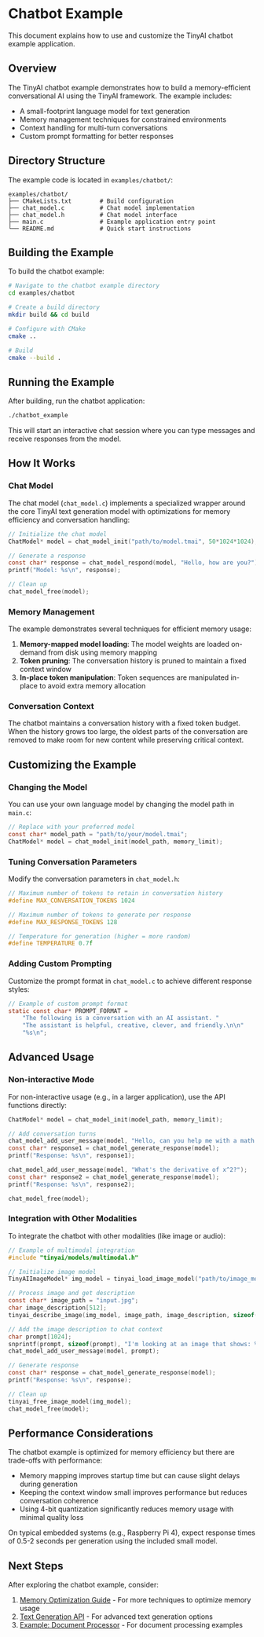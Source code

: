 # Chatbot Example

This document explains how to use and customize the TinyAI chatbot example application.

## Overview

The TinyAI chatbot example demonstrates how to build a memory-efficient conversational AI using the TinyAI framework. The example includes:

- A small-footprint language model for text generation
- Memory management techniques for constrained environments
- Context handling for multi-turn conversations
- Custom prompt formatting for better responses

## Directory Structure

The example code is located in `examples/chatbot/`:

```
examples/chatbot/
├── CMakeLists.txt        # Build configuration
├── chat_model.c          # Chat model implementation
├── chat_model.h          # Chat model interface
├── main.c                # Example application entry point
└── README.md             # Quick start instructions
```

## Building the Example

To build the chatbot example:

```bash
# Navigate to the chatbot example directory
cd examples/chatbot

# Create a build directory
mkdir build && cd build

# Configure with CMake
cmake ..

# Build
cmake --build .
```

## Running the Example

After building, run the chatbot application:

```bash
./chatbot_example
```

This will start an interactive chat session where you can type messages and receive responses from the model.

## How It Works

### Chat Model

The chat model (`chat_model.c`) implements a specialized wrapper around the core TinyAI text generation model with optimizations for memory efficiency and conversation handling:

```c
// Initialize the chat model
ChatModel* model = chat_model_init("path/to/model.tmai", 50*1024*1024); // 50MB memory limit

// Generate a response 
const char* response = chat_model_respond(model, "Hello, how are you?");
printf("Model: %s\n", response);

// Clean up
chat_model_free(model);
```

### Memory Management

The example demonstrates several techniques for efficient memory usage:

1. **Memory-mapped model loading**: The model weights are loaded on-demand from disk using memory mapping
2. **Token pruning**: The conversation history is pruned to maintain a fixed context window
3. **In-place token manipulation**: Token sequences are manipulated in-place to avoid extra memory allocation

### Conversation Context

The chatbot maintains a conversation history with a fixed token budget. When the history grows too large, the oldest parts of the conversation are removed to make room for new content while preserving critical context.

## Customizing the Example

### Changing the Model

You can use your own language model by changing the model path in `main.c`:

```c
// Replace with your preferred model
const char* model_path = "path/to/your/model.tmai";
ChatModel* model = chat_model_init(model_path, memory_limit);
```

### Tuning Conversation Parameters

Modify the conversation parameters in `chat_model.h`:

```c
// Maximum number of tokens to retain in conversation history
#define MAX_CONVERSATION_TOKENS 1024

// Maximum number of tokens to generate per response
#define MAX_RESPONSE_TOKENS 128

// Temperature for generation (higher = more random)
#define TEMPERATURE 0.7f
```

### Adding Custom Prompting

Customize the prompt format in `chat_model.c` to achieve different response styles:

```c
// Example of custom prompt format
static const char* PROMPT_FORMAT = 
    "The following is a conversation with an AI assistant. "
    "The assistant is helpful, creative, clever, and friendly.\n\n"
    "%s\n";
```

## Advanced Usage

### Non-interactive Mode

For non-interactive usage (e.g., in a larger application), use the API functions directly:

```c
ChatModel* model = chat_model_init(model_path, memory_limit);

// Add conversation turns
chat_model_add_user_message(model, "Hello, can you help me with a math problem?");
const char* response1 = chat_model_generate_response(model);
printf("Response: %s\n", response1);

chat_model_add_user_message(model, "What's the derivative of x^2?");
const char* response2 = chat_model_generate_response(model);
printf("Response: %s\n", response2);

chat_model_free(model);
```

### Integration with Other Modalities

To integrate the chatbot with other modalities (like image or audio):

```c
// Example of multimodal integration
#include "tinyai/models/multimodal.h"

// Initialize image model
TinyAIImageModel* img_model = tinyai_load_image_model("path/to/image_model.tmai");

// Process image and get description
const char* image_path = "input.jpg";
char image_description[512];
tinyai_describe_image(img_model, image_path, image_description, sizeof(image_description));

// Add the image description to chat context
char prompt[1024];
snprintf(prompt, sizeof(prompt), "I'm looking at an image that shows: %s", image_description);
chat_model_add_user_message(model, prompt);

// Generate response
const char* response = chat_model_generate_response(model);
printf("Response: %s\n", response);

// Clean up
tinyai_free_image_model(img_model);
chat_model_free(model);
```

## Performance Considerations

The chatbot example is optimized for memory efficiency but there are trade-offs with performance:

- Memory mapping improves startup time but can cause slight delays during generation
- Keeping the context window small improves performance but reduces conversation coherence
- Using 4-bit quantization significantly reduces memory usage with minimal quality loss

On typical embedded systems (e.g., Raspberry Pi 4), expect response times of 0.5-2 seconds per generation using the included small model.

## Next Steps

After exploring the chatbot example, consider:

1. [Memory Optimization Guide](../guides/memory_optimization.md) - For more techniques to optimize memory usage
2. [Text Generation API](../api/text_generation.md) - For advanced text generation options
3. [Example: Document Processor](./document_processor.md) - For document processing examples
